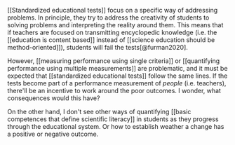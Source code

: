 [[Standardized educational tests]] focus on a specific way of addressing problems. In principle, they try to address the creativity of students to solving problems and interpreting the reality around them. This means that if teachers are focused on transmitting encyclopedic knowledge (i.e. the [[education is content based]] instead of [[science education should be method-oriented]]), students will fail the tests[@furman2020].

However, [[measuring performance using single criteria]] or [[quantifying performance using multiple measurements]] are problematic, and it must be expected that [[standardized educational tests]] follow the same lines. If the tests become part of a performance measurement of *people* (i.e. teachers), there'll be an incentive to work around the poor outcomes. I wonder, what consequences would this have?

On the other hand, I don't see other ways of quantifying [[basic competences that define scientific literacy]] in students as they progress through the educational system. Or how to establish weather a change has a positive or negative outcome. 

